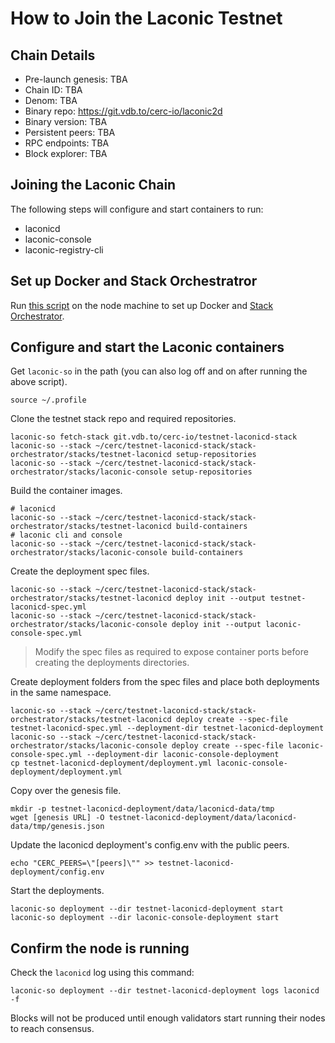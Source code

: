 # How to Join the Laconic Testnet 

## Chain Details

* Pre-launch genesis: TBA
* Chain ID: TBA
* Denom: TBA
* Binary repo: https://git.vdb.to/cerc-io/laconic2d
* Binary version: TBA
* Persistent peers: TBA
* RPC endpoints: TBA
* Block explorer: TBA

## Joining the Laconic Chain

The following steps will configure and start containers to run:
* laconicd
* laconic-console
* laconic-registry-cli

## Set up Docker and Stack Orchestratror

Run [this script](https://raw.githubusercontent.com/cerc-io/stack-orchestrator/main/scripts/quick-install-linux.sh) on the node machine to set up Docker and [Stack Orchestrator](https://git.vdb.to/cerc-io/stack-orchestrator).

## Configure and start the Laconic containers

Get `laconic-so` in the path (you can also log off and on after running the above script).
```
source ~/.profile
```

Clone the testnet stack repo and required repositories.
```
laconic-so fetch-stack git.vdb.to/cerc-io/testnet-laconicd-stack
laconic-so --stack ~/cerc/testnet-laconicd-stack/stack-orchestrator/stacks/testnet-laconicd setup-repositories
laconic-so --stack ~/cerc/testnet-laconicd-stack/stack-orchestrator/stacks/laconic-console setup-repositories
```
Build the container images.
```
# laconicd
laconic-so --stack ~/cerc/testnet-laconicd-stack/stack-orchestrator/stacks/testnet-laconicd build-containers
# laconic cli and console
laconic-so --stack ~/cerc/testnet-laconicd-stack/stack-orchestrator/stacks/laconic-console build-containers
```

Create the deployment spec files.
```
laconic-so --stack ~/cerc/testnet-laconicd-stack/stack-orchestrator/stacks/testnet-laconicd deploy init --output testnet-laconicd-spec.yml
laconic-so --stack ~/cerc/testnet-laconicd-stack/stack-orchestrator/stacks/laconic-console deploy init --output laconic-console-spec.yml
```
> Modify the spec files as required to expose container ports before creating the deployments directories.

Create deployment folders from the spec files and place both deployments in the same namespace.
```
laconic-so --stack ~/cerc/testnet-laconicd-stack/stack-orchestrator/stacks/testnet-laconicd deploy create --spec-file testnet-laconicd-spec.yml --deployment-dir testnet-laconicd-deployment
laconic-so --stack ~/cerc/testnet-laconicd-stack/stack-orchestrator/stacks/laconic-console deploy create --spec-file laconic-console-spec.yml --deployment-dir laconic-console-deployment
cp testnet-laconicd-deployment/deployment.yml laconic-console-deployment/deployment.yml
```

Copy over the genesis file.
```
mkdir -p testnet-laconicd-deployment/data/laconicd-data/tmp
wget [genesis URL] -O testnet-laconicd-deployment/data/laconicd-data/tmp/genesis.json
```

Update the laconicd deployment's config.env with the public peers.
```
echo "CERC_PEERS=\"[peers]\"" >> testnet-laconicd-deployment/config.env
```

Start the deployments.
```
laconic-so deployment --dir testnet-laconicd-deployment start
laconic-so deployment --dir laconic-console-deployment start
```

## Confirm the node is running

Check the `laconicd` log using this command:
```
laconic-so deployment --dir testnet-laconicd-deployment logs laconicd -f
```
Blocks will not be produced until enough validators start running their nodes to reach consensus.
